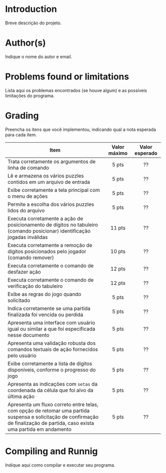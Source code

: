 # Introduction

<!-- TODO -->
Breve descrição do projeto.

# Author(s)

<!-- TODO -->
Indique o nome do autor e email.

# Problems found or limitations

<!-- TODO -->
Lista aqui os problemas encontrados (se houve algum) e as
possíveis limitações do programa.

# Grading

<!-- TODO -->
Preencha os itens que você implementou, indicando qual a nota esperada para cada item.


Item     | Valor máximo   | Valor esperado
-------- | :-----: | :-----:
Trata corretamente os argumentos de linha de comando | 5 pts | ??
Lê e armazena os vários puzzles contidos em um arquivo de entrada |5 pts| ??
Exibe corretamente a tela principal com o menu de ações |5 pts| ??
Permite a escolha dos vários puzzles lidos do arquivo  |5 pts| ??
Executa corretamente a ação de posicionamento de dígitos no tabuleiro (comando posicionar) identificação jogadas inválidas |11 pts| ??
Executa corretamente a remoção de dígitos posicionados pelo jogador (comando remover) |10 pts| ??
Executa corretamente o comando de desfazer ação |12 pts| ??
Executa corretamente o comando de verificação do tabuleiro |12 pts| ??
Exibe as regras do jogo quando solicitado |5 pts| ??
Indica corretamente se uma partida finalizada foi vencida ou perdida |5 pts| ??
Apresenta uma interface com usuário igual ou similar a que foi especificada nesse documento |5 pts| ??
Apresenta uma validação robusta dos comandos textuais de ação fornecidos pelo usuário |5 pts| ??
Exibe corretamente a lista de dígitos disponíveis, conforme o progresso do jogo |5 pts| ??
Apresenta as indicações com `setas` da coordenada da célula que foi alvo da última ação |5 pts| ??
Apresenta um fluxo correto entre telas, com opção de retomar uma partida suspensa e solicitação de confirmação de finalização de partida, caso exista uma partida em andamento |5 pts| ??

# Compiling and Runnig

<!-- TODO -->
Indique aqui como compilar e executar seu programa.
